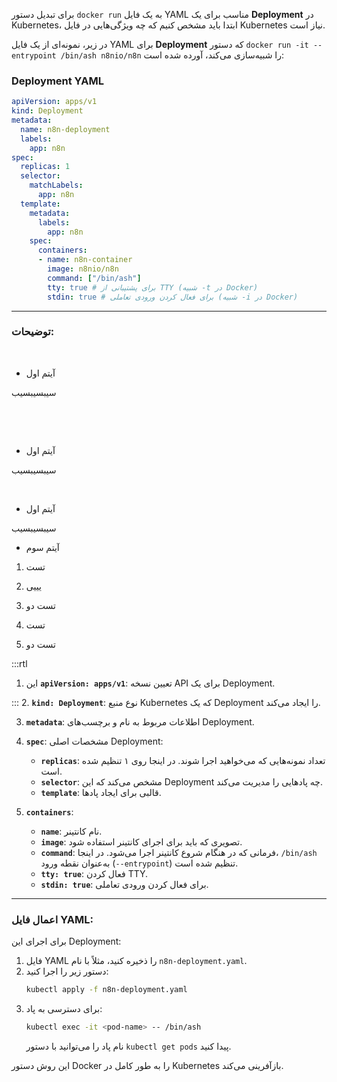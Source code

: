 برای تبدیل دستور `docker run` به یک فایل YAML مناسب برای یک **Deployment** در Kubernetes، ابتدا باید مشخص کنیم که چه ویژگی‌هایی در فایل Kubernetes نیاز است. 

در زیر، نمونه‌ای از یک فایل YAML برای **Deployment** که دستور `docker run -it --entrypoint /bin/ash n8nio/n8n` را شبیه‌سازی می‌کند، آورده شده است:

### Deployment YAML
```yaml
apiVersion: apps/v1
kind: Deployment
metadata:
  name: n8n-deployment
  labels:
    app: n8n
spec:
  replicas: 1
  selector:
    matchLabels:
      app: n8n
  template:
    metadata:
      labels:
        app: n8n
    spec:
      containers:
      - name: n8n-container
        image: n8nio/n8n
        command: ["/bin/ash"]
        tty: true # برای پشتیبانی از TTY (شبیه -t در Docker)
        stdin: true # برای فعال کردن ورودی تعاملی (شبیه -i در Docker)
```

---
### توضیحات:

‎
- آیتم اول

سیبسیبسیب

‎

‎
- آیتم اول

سیبسیبسیب
‎



‎
- آیتم اول

سیبسیبسیب



- آیتم سوم





1. تست
2. یییی
3. تست دو





1. تست
2. تست دو

:::rtl
1. این **`apiVersion: apps/v1`**:
   تعیین نسخه API برای یک Deployment.

:::
2. **`kind: Deployment`**:
   نوع منبع Kubernetes که یک Deployment را ایجاد می‌کند.

3. **`metadata`**:
   اطلاعات مربوط به نام و برچسب‌های Deployment.

4. **`spec`**:
   مشخصات اصلی Deployment:
   - **`replicas`**: تعداد نمونه‌هایی که می‌خواهید اجرا شوند. در اینجا روی ۱ تنظیم شده است.
   - **`selector`**: مشخص می‌کند که این Deployment چه پادهایی را مدیریت می‌کند.
   - **`template`**: قالبی برای ایجاد پادها.

5. **`containers`**:
   - **`name`**: نام کانتینر.
   - **`image`**: تصویری که باید برای اجرای کانتینر استفاده شود.
   - **`command`**: فرمانی که در هنگام شروع کانتینر اجرا می‌شود. در اینجا، `/bin/ash` به‌عنوان نقطه ورود (`--entrypoint`) تنظیم شده است.
   - **`tty: true`**: فعال کردن TTY.
   - **`stdin: true`**: برای فعال کردن ورودی تعاملی.
  

---

### اعمال فایل YAML:
برای اجرای این Deployment:
1. فایل YAML را ذخیره کنید، مثلاً با نام `n8n-deployment.yaml`.
2. دستور زیر را اجرا کنید:
   ```bash
   kubectl apply -f n8n-deployment.yaml
   ```
3. برای دسترسی به پاد:
   ```bash
   kubectl exec -it <pod-name> -- /bin/ash
   ```
   نام پاد را می‌توانید با دستور `kubectl get pods` پیدا کنید.

این روش دستور Docker را به طور کامل در Kubernetes بازآفرینی می‌کند.
